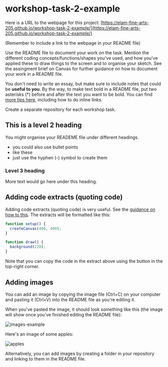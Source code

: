 # workshop-task-2-example

Here is a URL to the webpage for this project: [https://elam-fine-arts-205.github.io/workshop-task-2-example/](https://elam-fine-arts-205.github.io/workshop-task-2-example/)

(Remember to include a link to the webpage in your README file)

Use the README file to document your work on the task. Mention the different coding concepts/functions/shapes you've used, and how you've applied these to draw things to the screen and to organise your sketch. See the assingment brief on Canvas for further guidance on how to document your work in a README file.

You don't need to write an essay, but make sure to include notes that could be **useful to you**. By the way, to make text bold in a README file, put two asterisks (*) before and after the text you want to be bold. You can find [more tips here](https://docs.github.com/en/get-started/writing-on-github/getting-started-with-writing-and-formatting-on-github/basic-writing-and-formatting-syntax), including how to do inline links.

Create a separate repository for each workshop task.

## This is a level 2 heading

You might organise your READEME file under different headings.

- you could also use bullet points
- like these
- just use the hyphen (-) symbol to create them

### Level 3 heading

More text would go here under this heading.

## Adding code extracts (quoting code)

Adding code extracts (quoting code) is very useful. See the [guidance on how to this](https://docs.github.com/en/get-started/writing-on-github/getting-started-with-writing-and-formatting-on-github/basic-writing-and-formatting-syntax#quoting-code). The extracts will be formatted like this: 

```javascript
function setup() {
  createCanvas(400, 400);
}

function draw() {
  background(220);
}
```
Note that you can copy the code in the extract above using the button in the top-right corner.

## Adding images

You can add an image by copying the image file (Ctrl+C) on your computer and pasting it (Ctrl+V) into the README file as you're editing it.

When you've pasted the image, it should look something like this (the image will show once you've finished editing the README file):

![images-example](https://github.com/user-attachments/assets/c01cd560-8cdd-4466-900e-ae51ac50a1cd)

Here's an image of some apples:

![apples](https://github.com/user-attachments/assets/1e92bdc3-0957-476a-a303-ee0156a866f8)

Alternatively, you can add images by creating a folder in your repository and linking to them in the README file.
